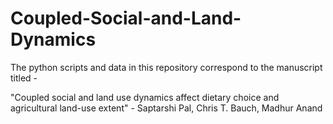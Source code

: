 # Coupled-Social-and-Land-Dynamics

The python scripts and data in this repository correspond to the manuscript titled - 

"Coupled social and land use dynamics affect dietary choice and agricultural land-use extent" - Saptarshi Pal, Chris T. Bauch, Madhur Anand


